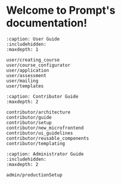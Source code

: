 <!--
Prompt documentation master file, created by sphinx-quickstart on Tue Jan 28 17:14:36 2025.
You can adapt this file completely to your liking, but it should at least
contain the root `toctree` directive.
-->

# Welcome to Prompt's documentation!

```{toctree}
:caption: User Guide
:includehidden:
:maxdepth: 1

user/creating_course
user/course_configurator
user/application
user/assessment
user/mailing
user/templates

```

```{toctree}
:caption: Contributor Guide
:maxdepth: 2

contributor/architecture
contributor/guide
contributor/setup
contributor/new_microfrontend
contributor/ui_guidelines
contributor/reusable_components
contributor/templating
```

```{toctree}
:caption: Administrator Guide
:includehidden:
:maxdepth: 2

admin/productionSetup
```
